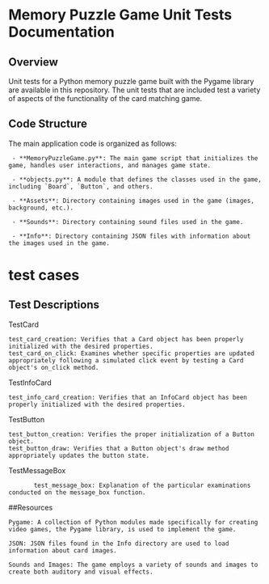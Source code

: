 # Memory Puzzle Game Unit Tests Documentation

## Overview

Unit tests for a Python memory puzzle game built with the Pygame library are available in this repository. The unit tests that are included test a variety of aspects of the functionality of the card matching game.


## Code Structure

The main application code is organized as follows:

     - **MemoryPuzzleGame.py**: The main game script that initializes the game, handles user interactions, and manages game state.

     - **objects.py**: A module that defines the classes used in the game, including `Board`, `Button`, and others.

     - **Assets**: Directory containing images used in the game (images, background, etc.).

     - **Sounds**: Directory containing sound files used in the game.

     - **Info**: Directory containing JSON files with information about the images used in the game.



# test cases
## Test Descriptions
TestCard

    test_card_creation: Verifies that a Card object has been properly initialized with the desired properties.
    test_card_on_click: Examines whether specific properties are updated appropriately following a simulated click event by testing a Card object's on_click method.

TestInfoCard

    test_info_card_creation: Verifies that an InfoCard object has been properly initialized with the desired properties.


TestButton

    test_button_creation: Verifies the proper initialization of a Button object.
    test_button_draw: Verifies that a Button object's draw method appropriately updates the button state.


TestMessageBox

           test_message_box: Explanation of the particular examinations conducted on the message_box function.

##Resources

    Pygame: A collection of Python modules made specifically for creating video games, the Pygame library, is used to implement the game.

    JSON: JSON files found in the Info directory are used to load information about card images.

    Sounds and Images: The game employs a variety of sounds and images to create both auditory and visual effects.

